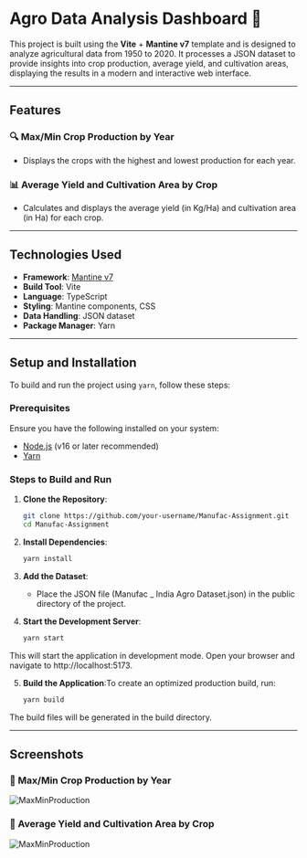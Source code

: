 # Agro Data Analysis Dashboard 🌾

This project is built using the **Vite** + **Mantine v7** template and is designed to analyze agricultural data from 1950 to 2020. It processes a JSON dataset to provide insights into crop production, average yield, and cultivation areas, displaying the results in a modern and interactive web interface.

---

## **Features**

### 🔍 Max/Min Crop Production by Year
- Displays the crops with the highest and lowest production for each year.

### 📊 Average Yield and Cultivation Area by Crop
- Calculates and displays the average yield (in Kg/Ha) and cultivation area (in Ha) for each crop.

---

## **Technologies Used**

- **Framework**: [Mantine v7](https://mantine.dev/)
- **Build Tool**: Vite
- **Language**: TypeScript
- **Styling**: Mantine components, CSS
- **Data Handling**: JSON dataset
- **Package Manager**: Yarn

---

## **Setup and Installation**

To build and run the project using `yarn`, follow these steps:

### Prerequisites

Ensure you have the following installed on your system:
- [Node.js](https://nodejs.org/) (v16 or later recommended)
- [Yarn](https://yarnpkg.com/)

### Steps to Build and Run

1. **Clone the Repository**:
   ```bash
   git clone https://github.com/your-username/Manufac-Assignment.git
   cd Manufac-Assignment

2. **Install Dependencies**:
   ```bash
   yarn install

3. **Add the Dataset**:
   - Place the JSON file (Manufac _ India Agro Dataset.json) in the public directory of the project.

4. **Start the Development Server**:
   ```bash
   yarn start

  This will start the application in development mode. Open your browser and navigate to http://localhost:5173.

5. **Build the Application**:To create an optimized production build, run:
   ```bash
   yarn build

  The build files will be generated in the build directory.

---

## **Screenshots**

### 🌟 Max/Min Crop Production by Year


![MaxMinProduction](/src/screenshots/Screenshot1.png)



### 🌟 Average Yield and Cultivation Area by Crop


![MaxMinProduction](/src/screenshots/Screenshot2.png)